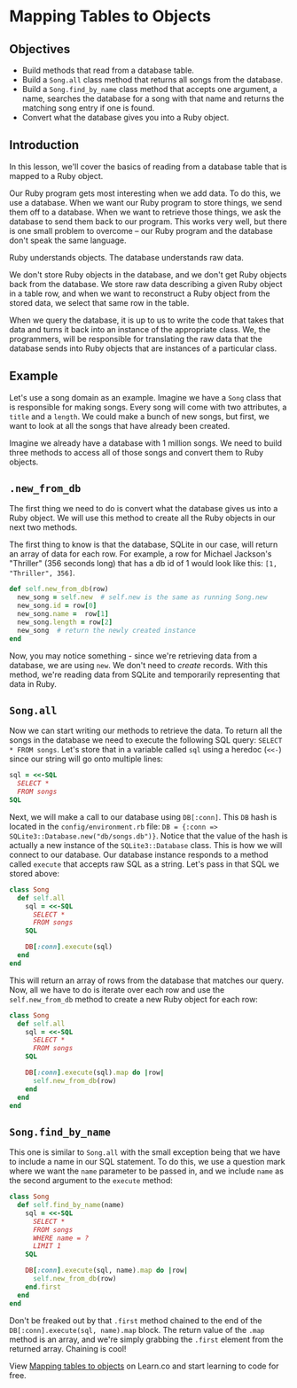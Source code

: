 # Mapping Tables to Objects

## Objectives

- Build methods that read from a database table.
- Build a `Song.all` class method that returns all songs from the database.
- Build a `Song.find_by_name` class method that accepts one argument, a name,
  searches the database for a song with that name and returns the matching song
  entry if one is found.
- Convert what the database gives you into a Ruby object.

## Introduction

In this lesson, we'll cover the basics of reading from a database table that is
mapped to a Ruby object.

Our Ruby program gets most interesting when we add data. To do this, we use a
database. When we want our Ruby program to store things, we send them off to a
database. When we want to retrieve those things, we ask the database to send
them back to our program. This works very well, but there is one small problem
to overcome – our Ruby program and the database don't speak the same language.

Ruby understands objects. The database understands raw data.

We don't store Ruby objects in the database, and we don't get Ruby objects back
from the database. We store raw data describing a given Ruby object in a table
row, and when we want to reconstruct a Ruby object from the stored data, we
select that same row in the table.

When we query the database, it is up to us to write the code that takes that
data and turns it back into an instance of the appropriate class. We, the
programmers, will be responsible for translating the raw data that the database
sends into Ruby objects that are instances of a particular class.

## Example

Let's use a song domain as an example. Imagine we have a `Song` class that is
responsible for making songs. Every song will come with two attributes, a
`title` and a `length`. We could make a bunch of new songs, but first, we want to
look at all the songs that have already been created.

Imagine we already have a database with 1 million songs. We need to build three
methods to access all of those songs and convert them to Ruby objects.

## `.new_from_db`

The first thing we need to do is convert what the database gives us into a Ruby
object. We will use this method to create all the Ruby objects in our next two
methods.

The first thing to know is that the database, SQLite in our case, will return an
array of data for each row. For example, a row for Michael Jackson's "Thriller"
(356 seconds long) that has a db id of 1 would look like this: `[1, "Thriller",
356]`.

```ruby
def self.new_from_db(row)
  new_song = self.new  # self.new is the same as running Song.new
  new_song.id = row[0]
  new_song.name =  row[1]
  new_song.length = row[2]
  new_song  # return the newly created instance
end
```

Now, you may notice something - since we're retrieving data from a database, we
are using `new`. We don't need to _create_ records. With this method, we're
reading data from SQLite and temporarily representing that data in Ruby.

## `Song.all`

Now we can start writing our methods to retrieve the data. To return all the
songs in the database we need to execute the following SQL query: `SELECT * FROM
songs`. Let's store that in a variable called `sql` using a heredoc (`<<-`)
since our string will go onto multiple lines:

```ruby
sql = <<-SQL
  SELECT *
  FROM songs
SQL
```

Next, we will make a call to our database using `DB[:conn]`. This `DB` hash is
located in the `config/environment.rb` file: `DB = {:conn =>
SQLite3::Database.new("db/songs.db")}`. Notice that the value of the hash is
actually a new instance of the `SQLite3::Database` class. This is how we will
connect to our database. Our database instance responds to a method called
`execute` that accepts raw SQL as a string. Let's pass in that SQL we stored
above:

```ruby
class Song
  def self.all
    sql = <<-SQL
      SELECT *
      FROM songs
    SQL

    DB[:conn].execute(sql)
  end
end
```

This will return an array of rows from the database that matches our query. Now,
all we have to do is iterate over each row and use the `self.new_from_db` method
to create a new Ruby object for each row:

```ruby
class Song
  def self.all
    sql = <<-SQL
      SELECT *
      FROM songs
    SQL

    DB[:conn].execute(sql).map do |row|
      self.new_from_db(row)
    end
  end
end
```

## `Song.find_by_name`

This one is similar to `Song.all` with the small exception being that we have to
include a name in our SQL statement. To do this, we use a question mark where we
want the `name` parameter to be passed in, and we include `name` as the second
argument to the `execute` method:

```ruby
class Song
  def self.find_by_name(name)
    sql = <<-SQL
      SELECT *
      FROM songs
      WHERE name = ?
      LIMIT 1
    SQL

    DB[:conn].execute(sql, name).map do |row|
      self.new_from_db(row)
    end.first
  end
end
```

Don't be freaked out by that `.first` method chained to the end of the
`DB[:conn].execute(sql, name).map` block. The return value of the `.map` method
is an array, and we're simply grabbing the `.first` element from the returned
array. Chaining is cool!

<p data-visibility='hidden'>View <a href='https://learn.co/lessons/orm-mapping-db-to-ruby-object' title='Mapping tables to objects'>Mapping tables to objects</a> on Learn.co and start learning to code for free.</p>
